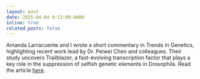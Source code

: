 ```yaml
---
layout: post
date: 2025-04-04 9:13:00-0400
inline: true
related_posts: false
---
```


Amanda Larracuente and I wrote a short commentary in Trends in Genetics, highlighting recent work lead by Dr. Peiwei Chen and colleagues. Their study uncovers Trailblazer, a fast-evolving transcription factor that plays a key role in the suppression of selfish genetic elements in Drosophila. Read the article [here](https://authors.elsevier.com/c/1ktQOcQbJF8ya).
